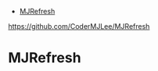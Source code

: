 <!-- TOC -->

- [MJRefresh](#mjrefresh)

<!-- /TOC -->

https://github.com/CoderMJLee/MJRefresh

# MJRefresh